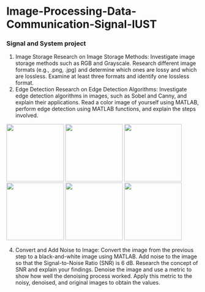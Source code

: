# Image-Processing-Data-Communication-Signal-IUST
### Signal and System project
1. Image Storage
Research on Image Storage Methods:
Investigate image storage methods such as RGB and Grayscale.
Research different image formats (e.g., .png, .jpg) and determine which ones are lossy and which are lossless. Examine at least three formats and identify one lossless format.
2. Edge Detection
Research on Edge Detection Algorithms:
Investigate edge detection algorithms in images, such as Sobel and Canny, and explain their applications.
Read a color image of yourself using MATLAB, perform edge detection using MATLAB functions, and explain the steps involved.

<img src="https://github.com/user-attachments/assets/ea0caf63-58a0-4020-a7b7-9054811a6355" width="150" height="150"/>
<img src="https://github.com/user-attachments/assets/e1313bb8-779e-41e4-9d94-cc92989a6bad" width="150" height="150"/>
<img src="https://github.com/user-attachments/assets/cbf6bd1d-f79f-4f24-8c79-220dc3290452" width="150" height="150"/>
<img src="https://github.com/user-attachments/assets/8e620c90-7b93-4464-a3bb-3a45814ea35c" width="150" height="150"/>
<img src="https://github.com/user-attachments/assets/88973ef4-1b41-442e-80a3-dd6012b3200b" width="150" height="150"/>
<img src="https://github.com/user-attachments/assets/c9712cdc-41cb-4eec-91c7-232b3f232640" width="150" height="150"/>

4. Convert and Add Noise to Image:
Convert the image from the previous step to a black-and-white image using MATLAB.
Add noise to the image so that the Signal-to-Noise Ratio (SNR) is 6 dB.
Research the concept of SNR and explain your findings.
Denoise the image and use a metric to show how well the denoising process worked. Apply this metric to the noisy, denoised, and original images to obtain the values.
